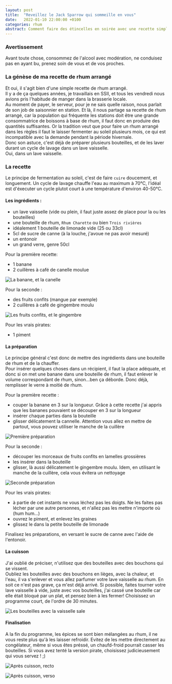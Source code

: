 ```yaml
---
layout: post
title:  "Reveillez le Jack Sparrow qui sommeille en vous"
date:   2022-01-10 22:00:00 +0100
categories: rhum
abstract: Comment faire des étincelles en soirée avec une recette simple à base de rhum. 
---
```

### Avertissement
Avant toute chose, consommez de l'alcool avec modération, ne conduisez pas en ayant bu, prenez soin de vous et de vos proches.

### La génèse de ma recette de rhum arrangé
Et oui, il s'agit bien d'une simple recette de rhum arrangé.  
Il y a de ça quelques années, je travaillais en SSII, et tous les vendredi nous avions pris l'habitude de manger dans la brasserie locale.  
Au moment de payer, le serveur, pour je ne sais quelle raison, nous parlait de son job de saisonnier en station. Et là, il nous partage sa recette de rhum arrangé, car la population qui fréquente les stations doit être une grande consommatrice de boissons à base de rhum, il faut donc en produire des quantités suffisantes. Or la tradition veut que pour faire un rhum arrangé dans les règles il faut le laisser fermenter au soleil plusieurs mois, ce qui est incompatible avec la demande pendant la période hivernale.  
Donc son astuce, c'est déjà de préparer plusieurs bouteilles, et de les laver durant un cycle de lavage dans un lave vaisselle.  
Oui, dans un lave vaisselle.  

### La recette
Le principe de fermentation au soleil, c'est de faire `cuire` doucement, et longuement. Un cycle de lavage chauffe l'eau au maximum à 70°C, l'idéal est d'éxecuter un cycle plutot court à une température d'environ 40-50°C.

#### Les ingrédients : 
- un lave vaisselle (vide ou plein, il faut juste assez de place pour la ou les bouteilles)
- une bouteille de rhum, `Rhum Charette` ou bien `Trois rivières`
- idéalement 1 bouteille de limonade vide (25 ou 33cl)
- 5cl de sucre de canne (à la louche, j'avoue ne pas avoir mesuré)
- un entonoir
- un grand verre, genre 50cl 

Pour la première recette: 
- 1 banane
- 2 cuillères à café de canelle moulue  

![La banane, et la canelle](/assets/img/2021-02-10-rhum/1_ingredients_1.jpg)


Pour la seconde :
- des fruits confits (mangue par exemple)
- 2 cuillères à café de gingembre moulu  

![Les fruits confits, et le gingembre](/assets/img/2021-02-10-rhum/2_ingredients_2.jpg)

Pour les vrais pirates:
- 1 piment

#### La préparation
Le principe général c'est donc de mettre des ingrédients dans une bouteille de rhum et de la chauffer.  
Pour insérer quelques choses dans un récipient, il faut la place adéquate, et donc si on met une banane dans une bouteille de rhum, il faut enlever le volume correspondant de rhum, sinon...ben ça déborde.
Donc déjà, remplisser le verre à moitié de rhum.  

Pour la première recette : 
- couper la banane en 3 sur la longueur. Grâce à cette recette j'ai appris que les bananes pouvaient se découper en 3 sur la longueur
- insérer chaque parties dans la bouteille
- glisser délicatement la cannelle. Attention vous allez en mettre de partout, vous pouvez utiliser le manche de la cuillère  

![Première préparation](/assets/img/2021-02-10-rhum/3_melange_1.jpg)

Pour la seconde :
- découper les morceaux de fruits confits en lamelles grossières
- les insérer dans la bouteille
- glisser, là aussi délicatement le gingembre moulu. Idem, en utilisant le manche de la cuillère, cela vous évitera un nettoyage  

![Seconde préparation](/assets/img/2021-02-10-rhum/4_melange_2.jpg)

Pour les vrais pirates:
- à partie de cet instants ne vous léchez pas les doigts. Ne les faites pas lécher par une autre personnes, et n'allez pas les mettre n'importe où (hum hum...)
- ouvrez le piment, et enlevez les graines
- glissez le dans la petite bouteille de limonade

Finalisez les préparations, en versant le sucre de canne avec l'aide de l'entonoir.

#### La cuisson
J'ai oublié de préciser, n'utilisez que des bouteilles avec des bouchons qui se vissent.  
Oubliez les bouteilles avec des bouchons en lièges, avec la chaleur, et l'eau, il va s'enlever et vous allez parfumer votre lave vaisselle au rhum. En soit ce n'est pas grave, ça m'est déjà arrivé.
Si possible, faites tourner votre lave vaisselle à vide, juste avec vos bouteilles, j'ai cassé une bouteille car elle était bloqué par un plat, et pensez bien à les fermer!
Choisissez un programme court, de l'ordre de 30 minutes.  

![Les bouteilles avec la vaisselle sale](/assets/img/2021-02-10-rhum/5_lave_vaisselle.jpg)

#### Finalisation
A la fin du programme, les épices se sont bien mélangées au rhum, il ne vous reste plus qu'à les laisser refroidir.
Evitez de les mettre directement au congélateur, même si vous êtes préssé, un chaufd-froid pourrait casser les bouteilles.
Si vous avez tenté la version pirate, choisissez judicieusement qui vous servez ! ;)  

![Après cuisson, recto](/assets/img/2021-02-10-rhum/6_fin_1.jpg)    


![Après cuisson, verso](/assets/img/2021-02-10-rhum/7_fin_2.jpg)